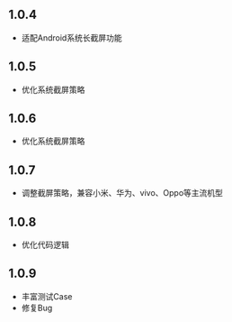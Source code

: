 ## 1.0.4

* 适配Android系统长截屏功能

## 1.0.5

* 优化系统截屏策略

## 1.0.6

* 优化系统截屏策略

## 1.0.7
* 调整截屏策略，兼容小米、华为、vivo、Oppo等主流机型

## 1.0.8
* 优化代码逻辑

## 1.0.9
* 丰富测试Case
* 修复Bug
